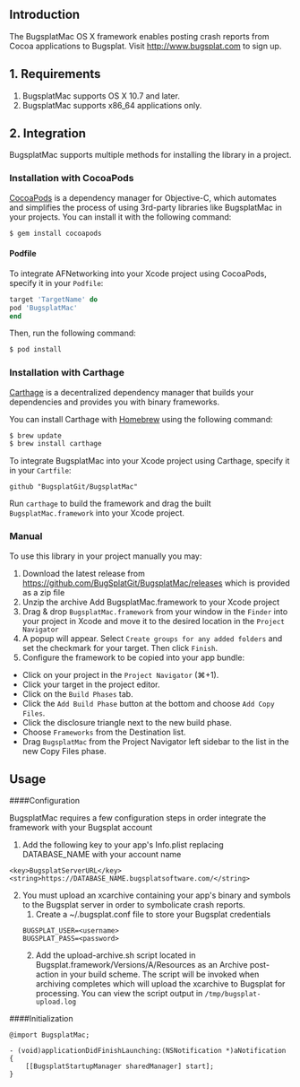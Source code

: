 ## Introduction

The BugsplatMac OS X framework enables posting crash reports from Cocoa applications to Bugsplat. Visit http://www.bugsplat.com to sign up. 

## 1. Requirements

1. BugsplatMac supports OS X 10.7 and later.
2. BugsplatMac supports x86_64 applications only.

## 2. Integration

BugsplatMac supports multiple methods for installing the library in a project.

### Installation with CocoaPods

[CocoaPods](http://cocoapods.org) is a dependency manager for Objective-C, which automates and simplifies the process of using 3rd-party libraries like BugsplatMac in your projects. You can install it with the following command:

```bash
$ gem install cocoapods
```

#### Podfile

To integrate AFNetworking into your Xcode project using CocoaPods, specify it in your `Podfile`:

```ruby
target 'TargetName' do
pod 'BugsplatMac'
end
```

Then, run the following command:

```bash
$ pod install
```

### Installation with Carthage

[Carthage](https://github.com/Carthage/Carthage) is a decentralized dependency manager that builds your dependencies and provides you with binary frameworks.

You can install Carthage with [Homebrew](http://brew.sh/) using the following command:

```bash
$ brew update
$ brew install carthage
```

To integrate BugsplatMac into your Xcode project using Carthage, specify it in your `Cartfile`:

```ogdl
github "BugsplatGit/BugsplatMac"
```

Run `carthage` to build the framework and drag the built `BugsplatMac.framework` into your Xcode project.

### Manual

To use this library in your project manually you may:  

1. Download the latest release from https://github.com/BugSplatGit/BugsplatMac/releases which is provided as a zip file
2. Unzip the archive Add BugsplatMac.framework to your Xcode project
3. Drag & drop `BugsplatMac.framework` from your window in the `Finder` into your project in Xcode and move it to the desired location in the `Project Navigator`
4. A popup will appear. Select `Create groups for any added folders` and set the checkmark for your target. Then click `Finish`.
5. Configure the framework to be copied into your app bundle:
- Click on your project in the `Project Navigator` (⌘+1).
- Click your target in the project editor.
- Click on the `Build Phases` tab.
- Click the `Add Build Phase` button at the bottom and choose `Add Copy Files`.
- Click the disclosure triangle next to the new build phase.
- Choose `Frameworks` from the Destination list.
- Drag `BugsplatMac` from the Project Navigator left sidebar to the list in the new Copy Files phase.

## Usage

####Configuration

BugsplatMac requires a few configuration steps in order integrate the framework with your Bugsplat account

1. Add the following key to your app's Info.plist replacing DATABASE_NAME with your account name

```
<key>BugsplatServerURL</key>
<string>https://DATABASE_NAME.bugsplatsoftware.com/</string>
```

2. You must upload an xcarchive containing your app's binary and symbols to the Bugsplat server in order to symbolicate crash reports.  
    1. Create a ~/.bugsplat.conf file to store your Bugsplat credentials
    ```
    BUGSPLAT_USER=<username>
    BUGSPLAT_PASS=<password>
    ```    
    2. Add the upload-archive.sh script located in Bugsplat.framework/Versions/A/Resources as an Archive post-action in your build scheme. The script will be invoked when archiving completes which will upload the xcarchive to Bugsplat for processing.  You can view the script output in `/tmp/bugsplat-upload.log`


####Initialization
```objc
@import BugsplatMac;
```
```objc
- (void)applicationDidFinishLaunching:(NSNotification *)aNotification
{
    [[BugsplatStartupManager sharedManager] start];
}
```
